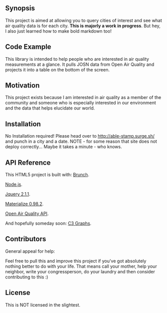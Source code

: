 ## Synopsis

This project is aimed at allowing you to query cities of interest and see what air quality data is for each city. **This is majorly a work in progress**. But hey, I also just learned how to make bold markdown too!

## Code Example

This library is intended to help people who are interested in air quality measurements at a glance. It pulls JOSN data from Open Air Quality and projects it into a table on the bottom of the screen.

## Motivation

This project exists because I am interested in air quality as a member of the community and someone who is  especially interested in our environment and the data that helps elucidate our world.

## Installation

No Installation required! Please head over to  http://able-stamp.surge.sh/ and punch in a city and a date. NOTE - for some reason that site does not deploy correctly... Maybe it takes a minute - who knows.

## API Reference
This HTML5 project is built with:
 [Brunch](http://brunch.io).   


 [Node.js](http://nodejs.org).   


 [Jquery 2.1.1](https://jquery.com/).   


 [Materialize 0.98.2](http://materializecss.com/).


 [Open Air Quality API](https://openaq.org/#/?_k=u0jz3d).  


 And hopefully someday soon:
 [C3 Graphs](http://c3js.org/reference.html).



## Contributors

General appeal for help:  

Feel free to pull this and improve this project if you've got absolutely nothing better to do with your life. That means call your mother, help your neighbor, write your congressperson, do your laundry and then consider contributing to this :)

## License

This is NOT licensed in the slightest.
